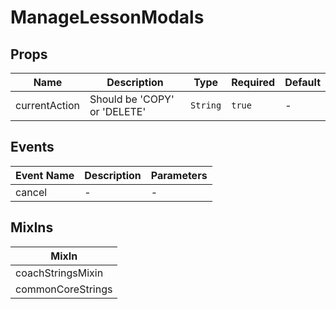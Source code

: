 # ManageLessonModals

## Props

<!-- @vuese:ManageLessonModals:props:start -->
|Name|Description|Type|Required|Default|
|---|---|---|---|---|
|currentAction|Should be 'COPY' or 'DELETE'|`String`|`true`|-|

<!-- @vuese:ManageLessonModals:props:end -->


## Events

<!-- @vuese:ManageLessonModals:events:start -->
|Event Name|Description|Parameters|
|---|---|---|
|cancel|-|-|

<!-- @vuese:ManageLessonModals:events:end -->


## MixIns

<!-- @vuese:ManageLessonModals:mixIns:start -->
|MixIn|
|---|
|coachStringsMixin|
|commonCoreStrings|

<!-- @vuese:ManageLessonModals:mixIns:end -->
